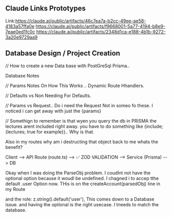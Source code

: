 ## Claude Links Prototypes

Link:https://claude.ai/public/artifacts/46c7ea7a-b2cc-49ee-ae58-4183a57ffa0e
https://claude.ai/public/artifacts/f9668001-5a77-4194-b8e9-7eae0ed1fc0c
https://claude.ai/public/artifacts/2348d1ca-e188-4b1b-9272-3a20e9729aa9

## Database Design / Project Creation

// How to create a new Data base with PostGreSql Prisma..

Database Notes

// Params Notes On How This Works .. Dynamic Route Hhandlers.

// Defaults vs Non Needing For Defaults.

// Params vs Request.. Do i need the Request Not in someo fo these. I noticed i can get away with just the {params}

// Somethign to remember is that wyen you query the db in PRISMA the lectures arent included right away. you have to do something like {include; {lectures; true for example}}.. Why is that.

Also in my routes why am i destructing that object back to me whats the benefit?

Client --> API Route (route.ts) --> ✅ ZOD VALIDATION --> Service (Prisma) --> DB

Okay when I was doing the ParseObj problem. I coudlnt not have the optional option because it woudl be undefined. I chagned i to accep tthe default .user Option now.
THis is on the createAccount(parsedObj) line in my Route

and the role: z.string().default('user'),
This comes down to a Database issue. and having the optional is the right usecase. I tneeds to match the database.
